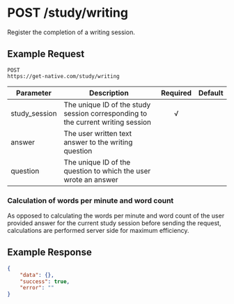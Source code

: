 # POST /study/writing

Register the completion of a writing session.

## Example Request

```
POST
https://get-native.com/study/writing
```

| Parameter     	| Description                                                                     	| Required 	| Default 	|
|---------------	|---------------------------------------------------------------------------------	|:--------:	|---------	|
| study_session 	| The unique ID of the study session corresponding to the current writing session 	|     √    	|         	|
| answer        	| The user written text answer to the writing question                            	|          	|         	|
| question      	| The unique ID of the question to which the user wrote an answer                 	|          	|         	|

### Calculation of words per minute and word count

As opposed to calculating the words per minute and word count of the user provided answer for the current study session
before sending the request, calculations are performed server side for maximum efficiency.

## Example Response

```json
{
	"data": {},
	"success": true,
	"error": ""
}
```
